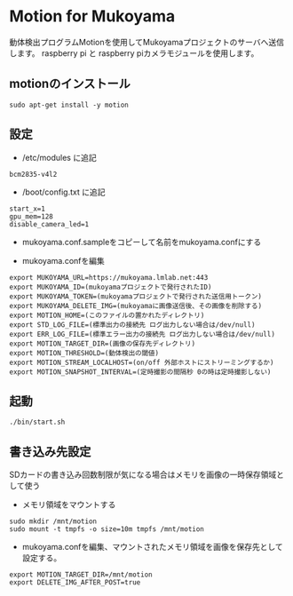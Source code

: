 # Motion for Mukoyama
動体検出プログラムMotionを使用してMukoyamaプロジェクトのサーバへ送信します。
raspberry pi と raspberry piカメラモジュールを使用します。

## motionのインストール
```
sudo apt-get install -y motion
```

## 設定
- /etc/modules に追記
```
bcm2835-v4l2
```

- /boot/config.txt に追記
```
start_x=1
gpu_mem=128
disable_camera_led=1
```

- mukoyama.conf.sampleをコピーして名前をmukoyama.confにする

- mukoyama.confを編集
```
export MUKOYAMA_URL=https://mukoyama.lmlab.net:443
export MUKOYAMA_ID=(mukoyamaプロジェクトで発行されたID)
export MUKOYAMA_TOKEN=(mukoyamaプロジェクトで発行された送信用トークン)
export MUKOYAMA_DELETE_IMG=(mukoyamaに画像送信後、その画像を削除する)
export MOTION_HOME=(このファイルの置かれたディレクトリ)
export STD_LOG_FILE=(標準出力の接続先 ログ出力しない場合は/dev/null)
export ERR_LOG_FILE=(標準エラー出力の接続先 ログ出力しない場合は/dev/null)
export MOTION_TARGET_DIR=(画像の保存先ディレクトリ)
export MOTION_THRESHOLD=(動体検出の閾値)
export MOTION_STREAM_LOCALHOST=(on/off 外部ホストにストリーミングするか)
export MOTION_SNAPSHOT_INTERVAL=(定時撮影の間隔秒 0の時は定時撮影しない)
```

## 起動
```
./bin/start.sh
```

## 書き込み先設定
SDカードの書き込み回数制限が気になる場合はメモリを画像の一時保存領域として使う
- メモリ領域をマウントする
```
sudo mkdir /mnt/motion
sudo mount -t tmpfs -o size=10m tmpfs /mnt/motion
```

- mukoyama.confを編集、マウントされたメモリ領域を画像を保存先として設定する。
```
export MOTION_TARGET_DIR=/mnt/motion
export DELETE_IMG_AFTER_POST=true
```
